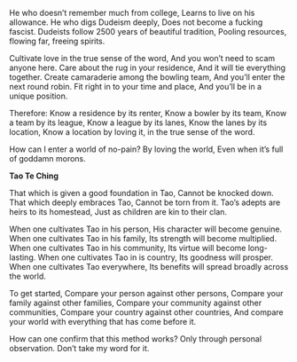 He who doesn’t remember much from college,
Learns to live on his allowance.
He who digs Dudeism deeply,
Does not become a fucking fascist.
Dudeists follow 2500 years of beautiful tradition,
Pooling resources, flowing far, freeing spirits.

Cultivate love in the true sense of the word,
And you won’t need to scam anyone here.
Care about the rug in your residence,
And it will tie everything together.
Create camaraderie among the bowling team,
And you’ll enter the next round robin.
Fit right in to your time and place,
And you’ll be in a unique position.

Therefore:
Know a residence by its renter,
Know a bowler by its team,
Know a team by its league,
Know a league by its lanes,
Know the lanes by its location,
Know a location by loving it, in the true sense of the word.

How can I enter a world of no-pain?
By loving the world,
Even when it’s full of goddamn morons.

**Tao Te Ching**

That which is given a good foundation in Tao,
Cannot be knocked down.
That which deeply embraces Tao,
Cannot be torn from it.
Tao’s adepts are heirs to its homestead,
Just as children are kin to their clan.

When one cultivates Tao in his person,
His character will become genuine.
When one cultivates Tao in his family,
Its strength will become multiplied.
When one cultivates Tao in his community,
Its virtue will become long-lasting.
When one cultivates Tao in is country,
Its goodness will prosper.
When one cultivates Tao everywhere,
Its benefits will spread broadly across the world.

To get started,
Compare your person against other persons,
Compare your family against other families,
Compare your community against other communities,
Compare your country against other countries,
And compare your world with everything that has come before it.

How can one confirm that this method works?
Only through personal observation.
Don’t take my word for it.